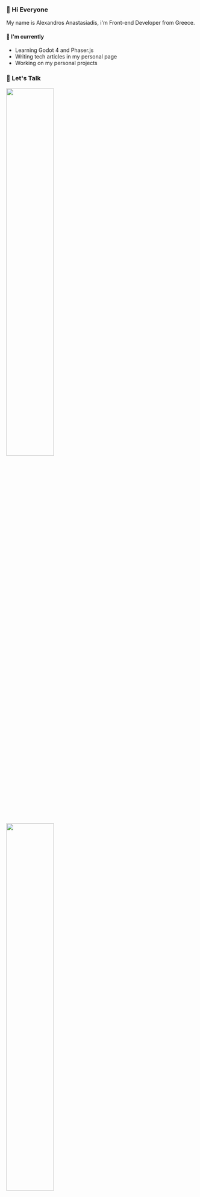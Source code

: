 

### 👋  Hi Everyone

My name is Alexandros Anastasiadis,  i'm Front-end Developer from Greece.


#### 📖 I'm currently
- Learning Godot 4 and Phaser.js
- Writing tech articles in my personal page
- Working on my personal projects

### 💬  Let's Talk

<a href="https://linkedin.com/in/tuxanasgr"><img width="50%" src="https://skillicons.dev/icons?i=linkedin&theme=dark&perline=1"/></a>
<a href="https://codepen.io/tuxanasgr"><img width="50%" src="https://skillicons.dev/icons?i=codepen&theme=dark&perline=1"/></a>
<a href="https://instagram.com/tuxanasgr"><img width="50%" src="https://skillicons.dev/icons?i=instagram&theme=dark&perline=1"/></a>
<a href="mailto:alexanastagr@gmail.com"><img width="50%" src="https://skillicons.dev/icons?i=gmail&theme=light&perline=1"/></a>

### 👓 Familiar with

> Some of tools and libraries who makes my life easier are:

<img src="https://skillicons.dev/icons?i=sass,ts,js,react,redux,nextjs,jest,docker,wordpress,vscode,alpinejs,tailwind,vite,git&theme=dark&perline=7" width="250px"/>
